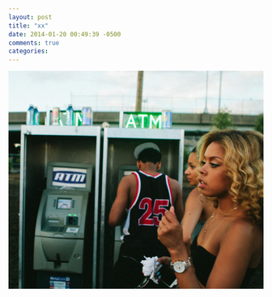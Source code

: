 ```yaml
---
layout: post
title: "xx"
date: 2014-01-20 00:49:39 -0500
comments: true
categories: 
---
```

![xx](/images/xx2.jpg)
